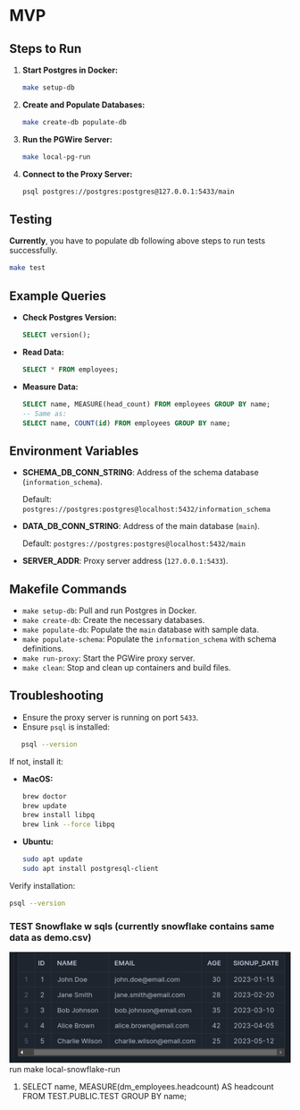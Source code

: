 # MVP

## Steps to Run

1. **Start Postgres in Docker:**
   ```bash
   make setup-db
   ```

2. **Create and Populate Databases:**
   ```bash
   make create-db populate-db
   ```

3. **Run the PGWire Server:**
   ```bash
   make local-pg-run
   ```

4. **Connect to the Proxy Server:**
   ```bash
   psql postgres://postgres:postgres@127.0.0.1:5433/main
   ```

## Testing
   **Currently**, you have to populate db following above steps to run tests successfully.
   ```bash
   make test
   ```

## Example Queries

- **Check Postgres Version:**
   ```sql
   SELECT version();
   ```

- **Read Data:**
   ```sql
   SELECT * FROM employees;
   ```

- **Measure Data:**
   ```sql
   SELECT name, MEASURE(head_count) FROM employees GROUP BY name;
   -- Same as:
   SELECT name, COUNT(id) FROM employees GROUP BY name;
   ```

## Environment Variables

- **SCHEMA_DB_CONN_STRING**: Address of the schema database (`information_schema`).
  
  Default: `postgres://postgres:postgres@localhost:5432/information_schema`

- **DATA_DB_CONN_STRING**: Address of the main database (`main`).
  
  Default: `postgres://postgres:postgres@localhost:5432/main`

- **SERVER_ADDR**: Proxy server address (`127.0.0.1:5433`).

## Makefile Commands

- `make setup-db`: Pull and run Postgres in Docker.
- `make create-db`: Create the necessary databases.
- `make populate-db`: Populate the `main` database with sample data.
- `make populate-schema`: Populate the `information_schema` with schema definitions.
- `make run-proxy`: Start the PGWire proxy server.
- `make clean`: Stop and clean up containers and build files.

## Troubleshooting

- Ensure the proxy server is running on port `5433`.
- Ensure `psql` is installed:
```bash
   psql --version
   ```
   If not, install it:
   - **MacOS:**
     ```bash
     brew doctor
     brew update
     brew install libpq
     brew link --force libpq
     ```
   - **Ubuntu:**
     ```bash
     sudo apt update
     sudo apt install postgresql-client
     ```
   Verify installation:
   ```bash
   psql --version
   ```


### TEST Snowflake w sqls (currently snowflake contains same data as demo.csv)
![alt text](image.png)
run make local-snowflake-run
1. SELECT name, MEASURE(dm_employees.headcount) AS headcount FROM TEST.PUBLIC.TEST GROUP BY name;